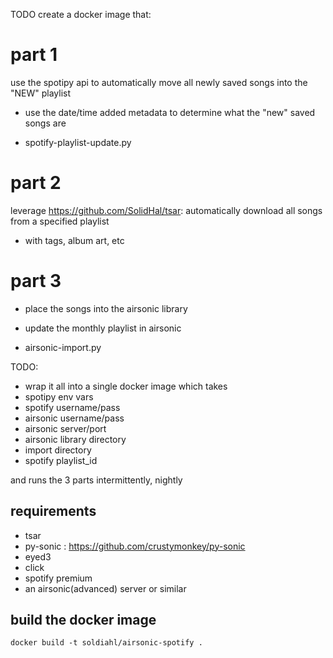 

TODO
create a docker image that:

# part 1
use the spotipy api to automatically move all newly saved songs into the "NEW" playlist
- use the date/time added metadata to determine what the "new" saved songs are

- spotify-playlist-update.py

# part 2
leverage https://github.com/SolidHal/tsar:
automatically download all songs from a specified playlist
  - with tags, album art, etc
  
# part 3
- place the songs into the airsonic library
- update the monthly playlist in airsonic

- airsonic-import.py
  
 
 
TODO:
-  wrap it all into a single docker image which takes
  - spotipy env vars
  - spotify username/pass
  - airsonic username/pass
  - airsonic server/port
  - airsonic library directory
  - import directory
  - spotify playlist_id

and runs the 3 parts intermittently, nightly

## requirements
- tsar
- py-sonic : https://github.com/crustymonkey/py-sonic
- eyed3
- click
- spotify premium
- an airsonic(advanced) server or similar


## build the docker image

```
docker build -t soldiahl/airsonic-spotify .
```
